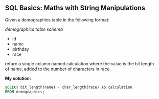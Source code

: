 ## SQL Basics: Maths with String Manipulations

Given a demographics table in the following format:

*demographics table schema*
* id
* name
* birthday
* race

return a single column named calculation where the value is the bit length of name, added to the number of characters in race.


**My solution:**
  
```sql  
SELECT bit_length(name) + char_length(race) AS calculation
FROM demographics;
```
